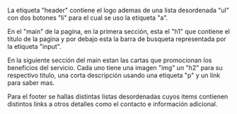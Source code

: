 La etiqueta "header" contiene el logo ademas de una lista desordenada "ul" con dos botones "li" para el cual se uso la etiqueta "a".

En el "main" de la pagina, en la primera sección, esta el "h1" que contiene el titulo de la pagina y por debajo esta la barra de busqueta representada por la etiqueta "input".

En la siguiente sección del main estan las cartas que promocionan los beneficios del servicio. Cada uno tiene una imagen "img" un "h2" para su respectivo titulo, una corta descripción usando una etiqueta "p" y un link para saber mas.

Para el footer se hallas distintas listas desordenadas cuyos items contienen distintos links a otros detalles como el contacto e información adicional.